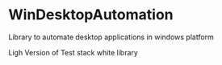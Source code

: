 # WinDesktopAutomation
Library to automate desktop applications in windows platform

Ligh Version of Test stack white library